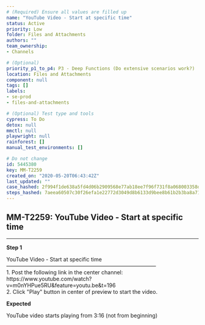```yaml
---
# (Required) Ensure all values are filled up
name: "YouTube Video - Start at specific time"
status: Active
priority: Low
folder: Files and Attachments
authors: ""
team_ownership: 
- Channels

# (Optional)
priority_p1_to_p4: P3 - Deep Functions (Do extensive scenarios work?)
location: Files and Attachments
component: null
tags: []
labels: 
- se-prod
- files-and-attachments

# (Optional) Test type and tools
cypress: To Do
detox: null
mmctl: null
playwright: null
rainforest: []
manual_test_environments: []

# Do not change
id: 5445380
key: MM-T2259
created_on: "2020-05-20T06:43:42Z"
last_updated: ""
case_hashed: 2f994f1de638a5fd4d06b2909568e77ab18ee7f96f731f8a068003358d8232f8ce1d96eeb7b6e2feac4d464c38ea3093
steps_hashed: 7aeea60507c30f26efa1e22772d3049d8b6133d9bee8b61b2b3ba8a71f6ca66133cffbb3a8379a4f7dee99e572159319
---
```


<!-- (Auto-generated) Based on frontmatter's "key" and "name" -->

## MM-T2259: YouTube Video - Start at specific time

---

**Step 1**

YouTube Video - Start at specific time\
————————————————————————————\
1\. Post the following link in the center channel:\
https\://www\.youtube.com/watch?v=m0nYHPue5RU\&feature=youtu.be\&t=196\
2\. Click "Play" button in center of preview to start the video.

**Expected**

YouTube video starts playing from 3:16 (not from beginning)
